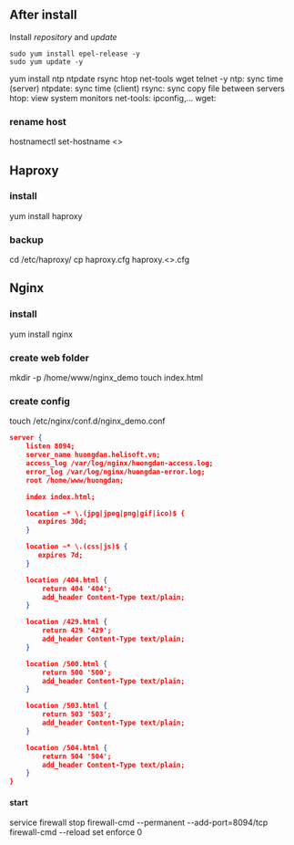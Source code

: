 ## After install
Install *repository* and *update*
```console
sudo yum install epel-release -y  
sudo yum update -y
```
yum install ntp ntpdate rsync htop net-tools wget telnet -y
ntp: sync time (server)
ntpdate: sync time (client)
rsync: sync copy file between servers
htop: view system monitors
net-tools: ipconfig,...
wget: 

### rename host
hostnamectl set-hostname <<hostname>>

## Haproxy
### install
yum install haproxy
### backup
cd /etc/haproxy/
cp haproxy.cfg haproxy.<<backup date>>.cfg
  
## Nginx
### install
yum install nginx
### create web folder
mkdir -p /home/www/nginx_demo
touch index.html
### create config
touch /etc/nginx/conf.d/nginx_demo.conf

```json
server {
    listen 8094;
    server_name huongdan.helisoft.vn;
    access_log /var/log/nginx/huongdan-access.log;
    error_log /var/log/nginx/huongdan-error.log;
    root /home/www/huongdan;

    index index.html;

    location ~* \.(jpg|jpeg|png|gif|ico)$ {
       expires 30d;
    }

    location ~* \.(css|js)$ {
       expires 7d;
    }

    location /404.html {
        return 404 '404';
        add_header Content-Type text/plain;
    }

    location /429.html {
        return 429 '429';
        add_header Content-Type text/plain;
    }

    location /500.html {
        return 500 '500';
        add_header Content-Type text/plain;
    }

    location /503.html {
        return 503 '503';
        add_header Content-Type text/plain;
    }

    location /504.html {
        return 504 '504';
        add_header Content-Type text/plain;
    }
}
```

#### start
service firewall stop
firewall-cmd --permanent --add-port=8094/tcp
firewall-cmd --reload
set enforce 0
